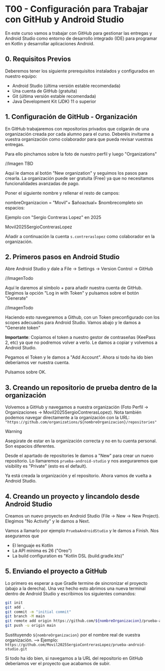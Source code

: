 # T00 - Configuración para Trabajar con GitHub y Android Studio

En este curso vamos a trabajar con GitHub para gestionar las entregas y Android Studio como entorno de desarrollo integrado (IDE) para programar en Kotlin y desarrollar aplicaciones Android.

## 0. Requisitos Previos

Deberemos tener los siguiente prerequisitos instalados y configurados en nuestro equipo:

- Android Studio (última versión estable recomendada)
- Una cuenta de GitHub (gratuita)
- Git (última versión estable recomendada)
- Java Development Kit (JDK) 11 o superior

## 1. Configuración de GitHub - Organización

En GitHub trabajaremos con repositorios privados que colgarán de una organización creada por cada alumno para el curso. Deberéis invitarme a vuestra organización como colaborador para que pueda revisar vuestras entregas.

Para ello pinchamos sobre la foto de nuestro perfil y luego "Organizations"

//Imagen TBD

Aquí le damos al botón "New organization" y seguimos los pasos para crearla. La organización puede ser gratuita (Free) ya que no necesitamos funcionalidades avanzadas de pago.

Poner el siguiente nombre y rellenar el resto de campos:

nombreOrganizacion = "Movil"+ $añoactual+ $nombrecompleto sin espacios:

Ejemplo con "Sergio Contreras Lopez" en 2025

Movil2025SergioContrerasLopez

Añadir a continuación la cuenta `s.contreraslopez` como colaborador en la organización.

## 2. Primeros pasos en Android Studio

Abre Android Studio y dale a File -> Settings -> Version Control -> GitHub

//ImagenTodo

Aquí le daremos al símbolo + para añadir nuestra cuenta de GitHub. Elegimos la opción "Log in with Token" y pulsamos sobre el botón "Generate"

//ImagenTodo

Haciendo esto navegaremos a Github, con un Token preconfigurado con los scopes adecuados para Android Studio.
Vamos abajo y le damos a "Generate token"

**Importante**: Copiamos el token a nuestro gestor de contraseñas (KeePass 2, etc) ya que no podremos volver a verlo. Le damos a copiar y volvemos a Android Studio.

Pegamos el Token y le damos a "Add Account". Ahora si todo ha ido bien deberíamos ver nuestra cuenta.

Pulsamos sobre OK.

## 3. Creando un repositorio de prueba dentro de la organización

Volvemos a GitHub y navegamos a nuestra organización (Foto Perfil -> Organizaciones -> Movil2025SergioContrerasLopez). Nota también podemos navegar directamente a la organización con la URL: `"https://github.com/organizations/${nombreOrganizacion}/repositories"`

> [!WARNING]
> Asegúrate de estar en la organización correcta y no en tu cuenta personal. Son espacios diferentes.

Desde el apartado de repositories le damos a "New" para crear un nuevo repositorio. Lo llamaremos `prueba-android-studio` y nos aseguraremos que visibility es "Private" (esto es el default).

Ya está creada la organización y el repositorio. Ahora vamos de vuelta a Android Studio.

## 4. Creando un proyecto y lincandolo desde Android Studio

Creamos un nuevo proyecto en Android Studio (File -> New -> New Project). Elegimos "No Activity" y le damos a Next.

Vamos a llamarlo por ejemplo `PruebaAndroidStudio` y le damos a Finish. Nos aseguramos que

- El lenguaje es Kotlin
- La API mínima es 26 ("Oreo")
- La build configuration es "Kotlin DSL (build.gradle.kts)"

## 5. Enviando el proyecto a GitHub

Lo primero es esperar a que Gradle termine de sincronizar el proyecto (abajo a la derecha). Una vez hecho esto abrimos una nueva terminal dentro de Android Studio y escribimos los siguientes comandos:

```bash
git init
git add .
git commit -m "initial commit"
git branch -M main
git remote add origin https://github.com/${nombreOrganizacion}/prueba-android-studio.git
git push -u origin main
```

Sustituyendo `${nombreOrganizacion}` por el nombre real de vuestra organización. --> Ejemplo: `https://github.com/Movil2025SergioContrerasLopez/prueba-android-studio.git`

Si todo ha ido bien, si navegamos a la URL del repositorio en GitHub deberíamos ver el proyecto que acabamos de subir.
